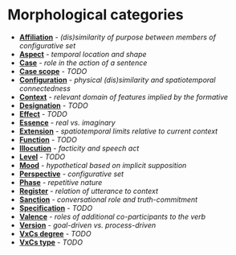 # Morphological categories

- [**Affiliation**](affiliation.md) - _(dis)similarity of purpose between members of configurative set_
- [**Aspect**](aspect.md) - _temporal location and shape_
- [**Case**](case.md) - _role in the action of a sentence_
- [**Case scope**](case_scope.md) - _TODO_
- [**Configuration**](configuration.md) - _physical (dis)similarity and spatiotemporal connectedness_
- [**Context**](context.md) - _relevant domain of features implied by the formative_
- [**Designation**](designation.md) - _TODO_
- [**Effect**](effect.md) - _TODO_
- [**Essence**](essence.md) - _real vs. imaginary_
- [**Extension**](extension.md) - _spatiotemporal limits relative to current context_
- [**Function**](function.md) - _TODO_
- [**Illocution**](illocution.md) - _facticity and speech act_
- [**Level**](level.md) - _TODO_
- [**Mood**](mood.md) - _hypothetical based on implicit supposition_
- [**Perspective**](perspective.md) - _configurative set_
- [**Phase**](phase.md) - _repetitive nature_
- [**Register**](register.md) - _relation of utterance to context_
- [**Sanction**](sanction.md) - _conversational role and truth-commitment_
- [**Specification**](specification.md) - _TODO_
- [**Valence**](valence.md) - _roles of additional co-participants to the verb_
- [**Version**](version.md) - _goal-driven vs. process-driven_
- [**VxCs degree**](vxcs_degree.md) - _TODO_
- [**VxCs type**](vxcs_type.md) - _TODO_
